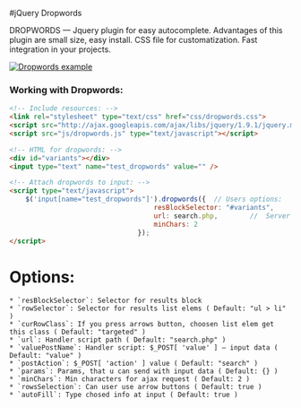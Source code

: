 #jQuery Dropwords

DROPWORDS — Jquery plugin for easy autocomplete. Advantages of this plugin are small size, easy install.
CSS file for customatization. Fast integration in your projects.


[![Dropwords example](https://dl.dropbox.com/s/ky7sa41x51at19y/dropwords_plugin.png?token_hash=AAHoOXpBANW_DWWQ1vQtftXT90MOipEHX882leWM0OqSSw&dl=1)](https://github.com/Furdarius/dropwords)

### Working with Dropwords:

``` html
<!-- Include resources: -->
<link rel="stylesheet" type="text/css" href="css/dropwords.css">
<script src="http://ajax.googleapis.com/ajax/libs/jquery/1.9.1/jquery.min.js" type="text/javascript"></script>
<script src="js/dropwords.js" type="text/javascript"></script>

<!-- HTML for dropwords: -->
<div id="variants"></div>
<input type="text" name="test_dropwords" value="" />

<!-- Attach dropwords to input: -->
<script type="text/javascript">
	$('input[name="test_dropwords"]').dropwords({  // Users options:
									resBlockSelector: "#variants",		//  Variants block selector
									url: search.php,		//  Server handler
									minChars: 2
								});
</script>
```

# Options:
	* `resBlockSelector`: Selector for results block
	* `rowSelector`: Selector for results list elems ( Default: "ul > li" )
	* `curRowClass`: If you press arrows button, choosen list elem get this class ( Default: "targeted" )
	* `url`: Handler script path ( Default: "search.php" )
	* `valuePostName`: Handler script: $_POST[ 'value' ] — input data ( Default: "value" )
	* `postAction`: $_POST[ 'action' ] value ( Default: "search" )
	* `params`: Params, that u can send with input data ( Default: {} )
	* `minChars`: Min characters for ajax request ( Default: 2 )
	* `rowsSelection`: Can user use arrow buttons ( Default: true )
	* `autoFill`: Type chosed info at input ( Default: true )
